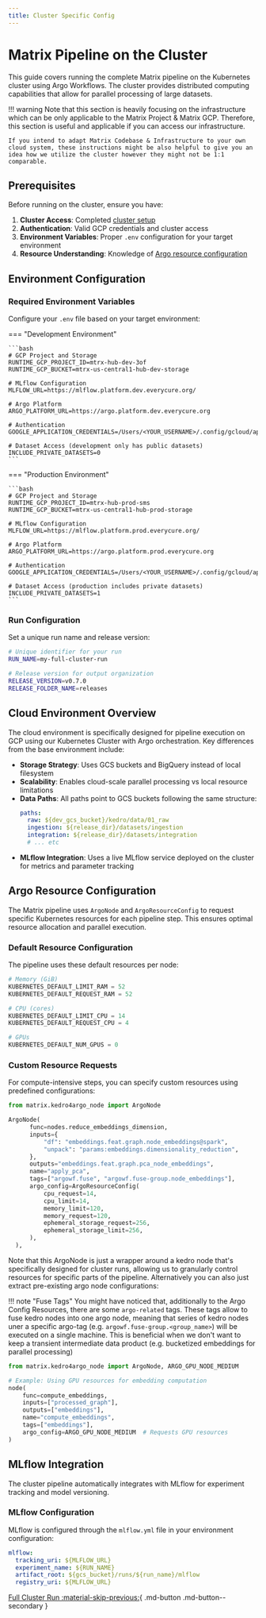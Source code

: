 ```yaml
---
title: Cluster Specific Config 
---
```


# Matrix Pipeline on the Cluster

This guide covers running the complete Matrix pipeline on the Kubernetes cluster using Argo Workflows. The cluster provides distributed computing capabilities that allow for parallel processing of large datasets.

!!! warning
    Note that this section is heavily focusing on the infrastructure which can be only applicable to the Matrix Project & Matrix GCP. Therefore, this section is useful and applicable if you can access our infrastructure.
    
    If you intend to adapt Matrix Codebase & Infrastructure to your own cloud system, these instructions might be also helpful to give you an idea how we utilize the cluster however they might not be 1:1 comparable. 

## Prerequisites

Before running on the cluster, ensure you have:

1. **Cluster Access**: Completed [cluster setup](../deep_dive/cluster_setup.md)
2. **Authentication**: Valid GCP credentials and cluster access
3. **Environment Variables**: Proper `.env` configuration for your target environment
4. **Resource Understanding**: Knowledge of [Argo resource configuration](../deep_dive/kedro_extensions.md#how-to-request-resource-availability-for-a-node)

## Environment Configuration

### Required Environment Variables

Configure your `.env` file based on your target environment:

=== "Development Environment"

    ```bash
    # GCP Project and Storage
    RUNTIME_GCP_PROJECT_ID=mtrx-hub-dev-3of
    RUNTIME_GCP_BUCKET=mtrx-us-central1-hub-dev-storage
    
    # MLflow Configuration
    MLFLOW_URL=https://mlflow.platform.dev.everycure.org/
    
    # Argo Platform
    ARGO_PLATFORM_URL=https://argo.platform.dev.everycure.org
    
    # Authentication
    GOOGLE_APPLICATION_CREDENTIALS=/Users/<YOUR_USERNAME>/.config/gcloud/application_default_credentials.json
    
    # Dataset Access (development only has public datasets)
    INCLUDE_PRIVATE_DATASETS=0
    ```

=== "Production Environment"

    ```bash
    # GCP Project and Storage
    RUNTIME_GCP_PROJECT_ID=mtrx-hub-prod-sms
    RUNTIME_GCP_BUCKET=mtrx-us-central1-hub-prod-storage
    
    # MLflow Configuration
    MLFLOW_URL=https://mlflow.platform.prod.everycure.org/
    
    # Argo Platform
    ARGO_PLATFORM_URL=https://argo.platform.prod.everycure.org
    
    # Authentication
    GOOGLE_APPLICATION_CREDENTIALS=/Users/<YOUR_USERNAME>/.config/gcloud/application_default_credentials.json
    
    # Dataset Access (production includes private datasets)
    INCLUDE_PRIVATE_DATASETS=1
    ```

### Run Configuration

Set a unique run name and release version:

```bash
# Unique identifier for your run
RUN_NAME=my-full-cluster-run

# Release version for output organization
RELEASE_VERSION=v0.7.0
RELEASE_FOLDER_NAME=releases
```

## Cloud Environment Overview

The cloud environment is specifically designed for pipeline execution on GCP using our Kubernetes Cluster with Argo orchestration. Key differences from the base environment include:

- **Storage Strategy**: Uses GCS buckets and BigQuery instead of local filesystem
- **Scalability**: Enables cloud-scale parallel processing vs local resource limitations
- **Data Paths**: All paths point to GCS buckets following the same structure:
  ```yaml
  paths:
    raw: ${dev_gcs_bucket}/kedro/data/01_raw
    ingestion: ${release_dir}/datasets/ingestion
    integration: ${release_dir}/datasets/integration
    # ... etc
  ```
- **MLflow Integration**: Uses a live MLflow service deployed on the cluster for metrics and parameter tracking

## Argo Resource Configuration

The Matrix pipeline uses `ArgoNode` and `ArgoResourceConfig` to request specific Kubernetes resources for each pipeline step. This ensures optimal resource allocation and parallel execution.

### Default Resource Configuration

The pipeline uses these default resources per node:

```python
# Memory (GiB)
KUBERNETES_DEFAULT_LIMIT_RAM = 52
KUBERNETES_DEFAULT_REQUEST_RAM = 52

# CPU (cores)
KUBERNETES_DEFAULT_LIMIT_CPU = 14
KUBERNETES_DEFAULT_REQUEST_CPU = 4

# GPUs
KUBERNETES_DEFAULT_NUM_GPUS = 0
```

### Custom Resource Requests

For compute-intensive steps, you can specify custom resources using predefined configurations:

```python
from matrix.kedro4argo_node import ArgoNode

ArgoNode(
      func=nodes.reduce_embeddings_dimension,
      inputs={
          "df": "embeddings.feat.graph.node_embeddings@spark",
          "unpack": "params:embeddings.dimensionality_reduction",
      },
      outputs="embeddings.feat.graph.pca_node_embeddings",
      name="apply_pca",
      tags=["argowf.fuse", "argowf.fuse-group.node_embeddings"],
      argo_config=ArgoResourceConfig(
          cpu_request=14,
          cpu_limit=14,
          memory_limit=120,
          memory_request=120,
          ephemeral_storage_request=256,
          ephemeral_storage_limit=256,
      ),
  ),
```

Note that this ArgoNode is just a wrapper around a kedro node that's specifically designed for cluster runs, allowing us to granularly control resources for specific parts of the pipeline. Alternatively you can also just extract pre-existing argo node configurations:

!!! note "Fuse Tags"
    You might have noticed that, additionally to the Argo Config Resources, there are some `argo-related` tags. These tags allow to fuse kedro nodes into one argo node, meaning that series of kedro nodes uner a specific argo-tag (e.g. `argowf.fuse-group.<group_name>`) will be executed on a single machine. This is beneficial when we don't want to keep a transient intermediate data product (e.g. bucketized embeddings for parallel processing)
    


```python
from matrix.kedro4argo_node import ArgoNode, ARGO_GPU_NODE_MEDIUM

# Example: Using GPU resources for embedding computation
node(
    func=compute_embeddings,
    inputs=["processed_graph"],
    outputs=["embeddings"],
    name="compute_embeddings",
    tags=["embeddings"],
    argo_config=ARGO_GPU_NODE_MEDIUM  # Requests GPU resources
)
```

## MLflow Integration

The cluster pipeline automatically integrates with MLflow for experiment tracking and model versioning.

### MLflow Configuration

MLflow is configured through the `mlflow.yml` file in your environment configuration:

```yaml
mlflow:
  tracking_uri: ${MLFLOW_URL}
  experiment_name: ${RUN_NAME}
  artifact_root: ${gcs_bucket}/runs/${run_name}/mlflow
  registry_uri: ${MLFLOW_URL}
```

[Full Cluster Run :material-skip-previous:](../first_cluster_run/full_cluster_run.md){ .md-button .md-button--secondary }


